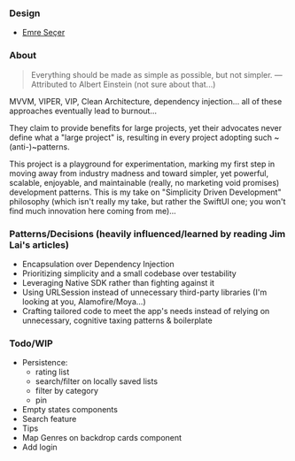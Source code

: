 ### Design

- [Emre Seçer](https://dribbble.com/shots/7158704-Movie-App)

### About

> Everything should be made as simple as possible, but not simpler. —Attributed to Albert Einstein (not sure about that...)

MVVM, VIPER, VIP, Clean Architecture, dependency injection... all of these approaches eventually lead to burnout...

They claim to provide benefits for large projects, yet their advocates never define what a "large project" is, resulting in every project adopting such ~(anti-)~patterns.

This project is a playground for experimentation, marking my first step in moving away from industry madness and toward simpler, yet powerful, scalable, enjoyable, and maintainable (really, no marketing void promises) development patterns. This is my take on "Simplicity Driven Development" philosophy (which isn't really my take, but rather the SwiftUI one; you won't find much innovation here coming from me)...

### Patterns/Decisions (heavily influenced/learned by reading Jim Lai's articles)

- Encapsulation over Dependency Injection
- Prioritizing simplicity and a small codebase over testability
- Leveraging Native SDK rather than fighting against it
- Using URLSession instead of unnecessary third-party libraries (I'm looking at you, Alamofire/Moya...)
- Crafting tailored code to meet the app's needs instead of relying on unnecessary, cognitive taxing patterns & boilerplate

### Todo/WIP

- Persistence:
    - rating list
    - search/filter on locally saved lists
    - filter by category
    - pin
- Empty states components
- Search feature
- Tips
- Map Genres on backdrop cards component
- Add login
